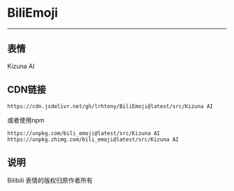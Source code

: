 # BiliEmoji
---
## 表情
Kizuna AI
## CDN链接
```
https://cdn.jsdelivr.net/gh/lrhtony/BiliEmoji@latest/src/Kizuna AI
```
或者使用npm
```
https://unpkg.com/bili_emoji@latest/src/Kizuna AI
https://unpkg.zhimg.com/bili_emoji@latest/src/Kizuna AI
```
## 说明
Bilibili 表情的版权归原作者所有
